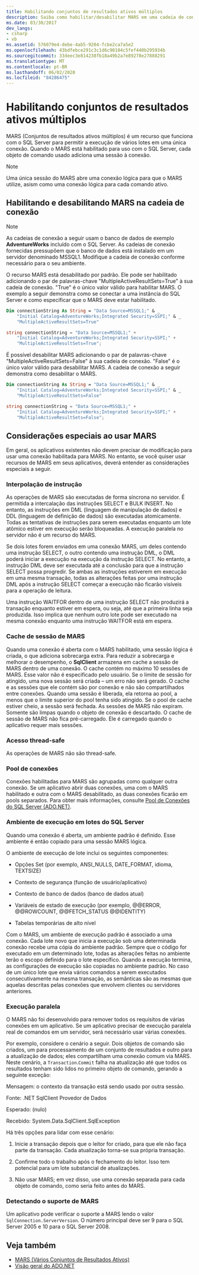 ```yaml
---
title: Habilitando conjuntos de resultados ativos múltiplos
description: Saiba como habilitar/desabilitar MARS em uma cadeia de conexão, que funciona com SQL Server para que você possa executar vários lotes em uma única conexão no ADO.NET.
ms.date: 03/30/2017
dev_langs:
- csharp
- vb
ms.assetid: 576079e4-debe-4ab5-9204-fcbe2ca7a5e2
ms.openlocfilehash: 43bdfebce291c3c1d6c90104c5fef440b295934b
ms.sourcegitcommit: 33deec3e814238fb18a49b2a7e89278e27888291
ms.translationtype: MT
ms.contentlocale: pt-BR
ms.lasthandoff: 06/02/2020
ms.locfileid: "84286475"
---
```

# <a name="enabling-multiple-active-result-sets"></a>Habilitando conjuntos de resultados ativos múltiplos
MARS (Conjuntos de resultados ativos múltiplos) é um recurso que funciona com o SQL Server para permitir a execução de vários lotes em uma única conexão. Quando o MARS está habilitado para uso com o SQL Server, cada objeto de comando usado adiciona uma sessão à conexão.  
  
> [!NOTE]
> Uma única sessão do MARS abre uma conexão lógica para que o MARS utilize, asism como uma conexão lógica para cada comando ativo.  
  
## <a name="enabling-and-disabling-mars-in-the-connection-string"></a>Habilitando e desabilitando MARS na cadeia de conexão  
  
> [!NOTE]
> As cadeias de conexão a seguir usam o banco de dados de exemplo **AdventureWorks** incluído com o SQL Server. As cadeias de conexão fornecidas pressupõem que o banco de dados está instalado em um servidor denominado MSSQL1. Modifique a cadeia de conexão conforme necessário para o seu ambiente.  
  
 O recurso MARS está desabilitado por padrão. Ele pode ser habilitado adicionando o par de palavras-chave "MultipleActiveResultSets=True" à sua cadeia de conexão. "True" é o único valor válido para habilitar MARS. O exemplo a seguir demonstra como se conectar a uma instância do SQL Server e como especificar que o MARS deve estar habilitado.  
  
```vb  
Dim connectionString As String = "Data Source=MSSQL1;" & _  
    "Initial Catalog=AdventureWorks;Integrated Security=SSPI;" & _  
    "MultipleActiveResultSets=True"  
```  
  
```csharp  
string connectionString = "Data Source=MSSQL1;" +
    "Initial Catalog=AdventureWorks;Integrated Security=SSPI;" +  
    "MultipleActiveResultSets=True";  
```  
  
 É possível desabilitar MARS adicionando o par de palavras-chave "MultipleActiveResultSets=False" à sua cadeia de conexão. "False" é o único valor válido para desabilitar MARS. A cadeia de conexão a seguir demonstra como desabilitar o MARS.  
  
```vb  
Dim connectionString As String = "Data Source=MSSQL1;" & _  
    "Initial Catalog=AdventureWorks;Integrated Security=SSPI;" & _  
    "MultipleActiveResultSets=False"  
```  
  
```csharp  
string connectionString = "Data Source=MSSQL1;" +
    "Initial Catalog=AdventureWorks;Integrated Security=SSPI;" +  
    "MultipleActiveResultSets=False";  
```  
  
## <a name="special-considerations-when-using-mars"></a>Considerações especiais ao usar MARS  
 Em geral, os aplicativos existentes não devem precisar de modificação para usar uma conexão habilitada para MARS. No entanto, se você quiser usar recursos de MARS em seus aplicativos, deverá entender as considerações especiais a seguir.  
  
### <a name="statement-interleaving"></a>Interpolação de instrução  
 As operações de MARS são executadas de forma síncrona no servidor. É permitida a intercalação das instruções SELECT e BULK INSERT. No entanto, as instruções em DML (linguagem de manipulação de dados) e DDL (linguagem de definição de dados) são executadas atomicamente. Todas as tentativas de instruções para serem executadas enquanto um lote atômico estiver em execução serão bloqueadas. A execução paralela no servidor não é um recurso do MARS.  
  
 Se dois lotes forem enviados em uma conexão MARS, um deles contendo uma instrução SELECT, o outro contendo uma instrução DML, o DML poderá iniciar a execução na execução da instrução SELECT. No entanto, a instrução DML deve ser executada até a conclusão para que a instrução SELECT possa progredir. Se ambas as instruções estiverem em execução em uma mesma transação, todas as alterações feitas por uma instrução DML após a instrução SELECT começar a execução não ficarão visíveis para a operação de leitura.  
  
 Uma instrução WAITFOR dentro de uma instrução SELECT não produzirá a transação enquanto estiver em espera, ou seja, até que a primeira linha seja produzida. Isso implica que nenhum outro lote pode ser executado na mesma conexão enquanto uma instrução WAITFOR está em espera.  
  
### <a name="mars-session-cache"></a>Cache de sessão de MARS  
 Quando uma conexão é aberta com o MARS habilitado, uma sessão lógica é criada, o que adiciona sobrecarga extra. Para reduzir a sobrecarga e melhorar o desempenho, o **SqlClient** armazena em cache a sessão de MARS dentro de uma conexão. O cache contém no máximo 10 sessões de MARS. Esse valor não é especificado pelo usuário. Se o limite de sessão for atingido, uma nova sessão será criada – um erro não será gerado. O cache e as sessões que ele contém são por conexão e não são compartilhados entre conexões. Quando uma sessão é liberada, ela retorna ao pool, a menos que o limite superior do pool tenha sido atingido. Se o pool de cache estiver cheio, a sessão será fechada. As sessões de MARS não expiram. Somente são limpas quando o objeto de conexão é descartado. O cache de sessão de MARS não fica pré-carregado. Ele é carregado quando o aplicativo requer mais sessões.  
  
### <a name="thread-safety"></a>Acesso thread-safe  
 As operações de MARS não são thread-safe.  
  
### <a name="connection-pooling"></a>Pool de conexões  
 Conexões habilitadas para MARS são agrupadas como qualquer outra conexão. Se um aplicativo abrir duas conexões, uma com o MARS habilitado e outra com o MARS desabilitado, as duas conexões ficarão em pools separados. Para obter mais informações, consulte [Pool de Conexões do SQL Server (ADO.NET)](../sql-server-connection-pooling.md).  
  
### <a name="sql-server-batch-execution-environment"></a>Ambiente de execução em lotes do SQL Server  
 Quando uma conexão é aberta, um ambiente padrão é definido. Esse ambiente é então copiado para uma sessão MARS lógica.  
  
 O ambiente de execução de lote inclui os seguintes componentes:  
  
- Opções Set (por exemplo, ANSI_NULLS, DATE_FORMAT, idioma, TEXTSIZE)  
  
- Contexto de segurança (função de usuário/aplicativo)  
  
- Contexto de banco de dados (banco de dados atual)  
  
- Variáveis de estado de execução (por exemplo, @@ERROR, @@ROWCOUNT, @@FETCH_STATUS @@IDENTITY)  
  
- Tabelas temporárias de alto nível  
  
 Com o MARS, um ambiente de execução padrão é associado a uma conexão. Cada lote novo que inicia a execução sob uma determinada conexão recebe uma cópia do ambiente padrão. Sempre que o código for executado em um determinado lote, todas as alterações feitas no ambiente terão o escopo definido para o lote específico. Quando a execução termina, as configurações de execução são copiadas no ambiente padrão. No caso de um único lote que envia vários comandos a serem executados consecutivamente na mesma transação, as semânticas são as mesmas que aquelas descritas pelas conexões que envolvem clientes ou servidores anteriores.  
  
### <a name="parallel-execution"></a>Execução paralela  
 O MARS não foi desenvolvido para remover todos os requisitos de várias conexões em um aplicativo. Se um aplicativo precisar de execução paralela real de comandos em um servidor, será necessário usar várias conexões.  
  
 Por exemplo, considere o cenário a seguir. Dois objetos de comando são criados, um para processamento de um conjunto de resultados e outro para a atualização de dados; eles compartilham uma conexão comum via MARS. Neste cenário, a `Transaction`.`Commit` falha na atualização até que todos os resultados tenham sido lidos no primeiro objeto de comando, gerando a seguinte exceção:  
  
 Mensagem: o contexto da transação está sendo usado por outra sessão.  
  
 Fonte: .NET SqlClient Provedor de Dados  
  
 Esperado: (nulo)  
  
 Recebido: System.Data.SqlClient.SqlException  
  
 Há três opções para lidar com esse cenário:  
  
1. Inicie a transação depois que o leitor for criado, para que ele não faça parte da transação. Cada atualização torna-se sua própria transação.  
  
2. Confirme todo o trabalho após o fechamento do leitor. Isso tem potencial para um lote substancial de atualizações.  
  
3. Não usar MARS; em vez disso, use uma conexão separada para cada objeto de comando, como seria feito antes do MARS.  
  
### <a name="detecting-mars-support"></a>Detectando o suporte de MARS  
 Um aplicativo pode verificar o suporte a MARS lendo o valor `SqlConnection.ServerVersion`. O número principal deve ser 9 para o SQL Server 2005 e 10 para o SQL Server 2008.  
  
## <a name="see-also"></a>Veja também

- [MARS (Vários Conjuntos de Resultados Ativos)](multiple-active-result-sets-mars.md)
- [Visão geral do ADO.NET](../ado-net-overview.md)
